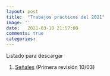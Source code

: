 ```yaml
---
layout: post
title:  "Trabajos prácticos del 2021"
image: ''
date:   2021-03-10 21:57:00
comments: true
categories: 
---
```


Listado para descargar

1. <a href="https://drive.google.com/file/d/1g8pBclBn8LR-0YfWjBAh-rSqJ-nsR9aS/view?usp=sharing" target="_blank">Señales</a> (Primera revisión 10/03)

